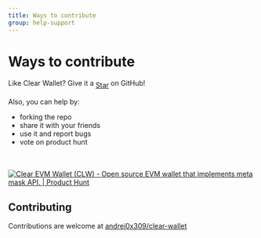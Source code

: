 ```yaml
---
title: Ways to contribute
group: help-support
---
```

# Ways to contribute

<script async defer src="https://buttons.github.io/buttons.js"></script>

Like Clear Wallet? Give it a <span style="vertical-align: sub"><a class="github-button" href="https://github.com/andrei0x309/clear-wallet" data-icon="octicon-star" aria-label="Star andrei0x309/clear-wallet on GitHub">Star</a></span> on GitHub! 
<br/><br/>
Also, you can help by:
<br/>

- forking the repo
- share it with your friends
- use it and report bugs
- vote on product hunt

<br/><br/>
[![Clear EVM Wallet (CLW) - Open source EVM wallet that implements meta mask API. | Product Hunt](https://api.producthunt.com/widgets/embed-image/v1/featured.svg?post_id=381026&theme=dark)](https://www.producthunt.com/posts/clear-evm-wallet-clw?utm_source=badge-featured&utm_medium=badge&utm_souce=badge-clear-evm-wallet-clw)
  
## Contributing

Contributions are welcome at  [andrei0x309/clear-wallet](https://github.com/andrei0x309/clear-wallet)
